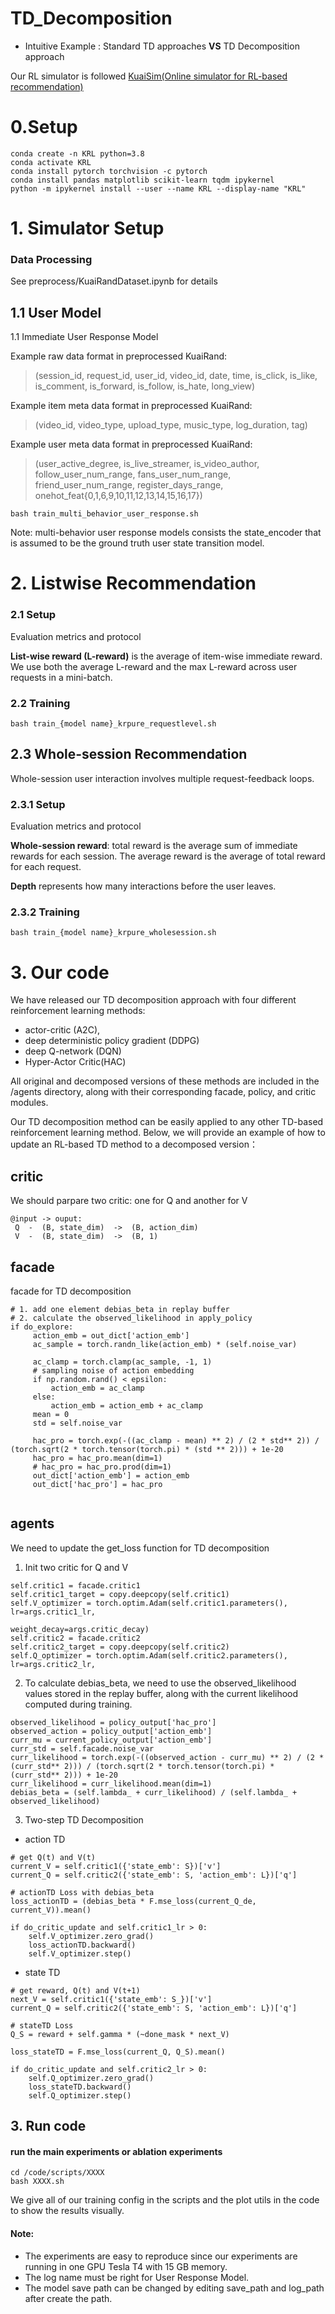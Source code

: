 # TD_Decomposition


- Intuitive Example : Standard TD approaches **VS** TD Decomposition approach
<!-- ![image](https://github.com/wangxiaobei565/ItemDecomposition/blob/main/img/user_reco.jpg) -->

Our RL simulator is followed [KuaiSim(Online simulator for RL-based recommendation)](https://github.com/CharlieMat/KRLBenchmark) 



# 0.Setup

```
conda create -n KRL python=3.8
conda activate KRL
conda install pytorch torchvision -c pytorch
conda install pandas matplotlib scikit-learn tqdm ipykernel
python -m ipykernel install --user --name KRL --display-name "KRL"
```

# 1. Simulator Setup

### Data Processing

See preprocess/KuaiRandDataset.ipynb for details


## 1.1 User Model

1.1 Immediate User Response Model

Example raw data format in preprocessed KuaiRand: 

> (session_id, request_id, user_id, video_id, date, time, is_click, is_like, is_comment, is_forward, is_follow, is_hate, long_view)

Example item meta data format in preprocessed KuaiRand: 

> (video_id, video_type, upload_type, music_type, log_duration, tag)

Example user meta data format in preprocessed KuaiRand: 

> (user_active_degree, is_live_streamer, is_video_author, follow_user_num_range, fans_user_num_range, friend_user_num_range, register_days_range, onehot_feat{0,1,6,9,10,11,12,13,14,15,16,17})

```
bash train_multi_behavior_user_response.sh
```

Note: multi-behavior user response models consists the state_encoder that is assumed to be the ground truth user state transition model.


# 2. Listwise Recommendation

### 2.1 Setup

Evaluation metrics and protocol

**List-wise reward (L-reward)** is the average of item-wise immediate reward. We use both the average L-reward and the max L-reward across user requests in a mini-batch. 



### 2.2 Training

```
bash train_{model name}_krpure_requestlevel.sh
```


## 2.3 Whole-session Recommendation

Whole-session user interaction involves multiple request-feedback loops.

### 2.3.1 Setup

Evaluation metrics and protocol

**Whole-session reward**: total reward is the average sum of immediate rewards for each session. The average reward is the average of total reward for each request.

**Depth** represents how many interactions before the user leaves.

### 2.3.2 Training

```
bash train_{model name}_krpure_wholesession.sh
```





# 3. Our code
We have released our TD decomposition approach with four different reinforcement learning methods: 
- actor-critic (A2C),
- deep deterministic policy gradient (DDPG)
- deep Q-network (DQN)
- Hyper-Actor Critic(HAC)<br>

All original and decomposed versions of these methods are included in the /agents directory, along with their corresponding facade, policy, and critic modules.

Our TD decomposition method can be easily applied to any other TD-based reinforcement learning method. Below, we will provide an example of how to update an RL-based TD method to a decomposed version：

## critic 

We should parpare two critic: one for Q and another for V
```
@input -> ouput:
 Q  -  (B, state_dim)  ->  (B, action_dim)
 V  -  (B, state_dim)  ->  (B, 1)
```

## facade

facade for TD decomposition
```
# 1. add one element debias_beta in replay buffer
# 2. calculate the observed_likelihood in apply_policy
if do_explore:
     action_emb = out_dict['action_emb']
     ac_sample = torch.randn_like(action_emb) * (self.noise_var)
     
     ac_clamp = torch.clamp(ac_sample, -1, 1)
     # sampling noise of action embedding
     if np.random.rand() < epsilon:
         action_emb = ac_clamp
     else:
         action_emb = action_emb + ac_clamp
     mean = 0
     std = self.noise_var
     
     hac_pro = torch.exp(-((ac_clamp - mean) ** 2) / (2 * std** 2)) / (torch.sqrt(2 * torch.tensor(torch.pi) * (std ** 2))) + 1e-20
     hac_pro = hac_pro.mean(dim=1)
     # hac_pro = hac_pro.prod(dim=1)
     out_dict['action_emb'] = action_emb
     out_dict['hac_pro'] = hac_pro
             

```

## agents
We need to update the get_loss function for TD decomposition
1. Init two critic for Q and V
```
self.critic1 = facade.critic1
self.critic1_target = copy.deepcopy(self.critic1)
self.V_optimizer = torch.optim.Adam(self.critic1.parameters(), lr=args.critic1_lr, 
                                         weight_decay=args.critic_decay)
self.critic2 = facade.critic2
self.critic2_target = copy.deepcopy(self.critic2)
self.Q_optimizer = torch.optim.Adam(self.critic2.parameters(), lr=args.critic2_lr, 
```
2. To calculate debias_beta, we need to use the observed_likelihood values stored in the replay buffer, along with the current likelihood computed during training.
```
observed_likelihood = policy_output['hac_pro']
observed_action = policy_output['action_emb']
curr_mu = current_policy_output['action_emb']
curr_std = self.facade.noise_var
curr_likelihood = torch.exp(-((observed_action - curr_mu) ** 2) / (2 * (curr_std** 2))) / (torch.sqrt(2 * torch.tensor(torch.pi) * (curr_std** 2))) + 1e-20
curr_likelihood = curr_likelihood.mean(dim=1)
debias_beta = (self.lambda_ + curr_likelihood) / (self.lambda_ + observed_likelihood) 
```
3. Two-step TD Decomposition
- action TD
```
# get Q(t) and V(t)
current_V = self.critic1({'state_emb': S})['v']
current_Q = self.critic2({'state_emb': S, 'action_emb': L})['q']

# actionTD Loss with debias_beta
loss_actionTD = (debias_beta * F.mse_loss(current_Q_de, current_V)).mean()      
        
if do_critic_update and self.critic1_lr > 0:
    self.V_optimizer.zero_grad()
    loss_actionTD.backward()
    self.V_optimizer.step()
```
- state TD

```
# get reward, Q(t) and V(t+1)
next_V = self.critic1({'state_emb': S_})['v']
current_Q = self.critic2({'state_emb': S, 'action_emb': L})['q']

# stateTD Loss
Q_S = reward + self.gamma * (~done_mask * next_V)

loss_stateTD = F.mse_loss(current_Q, Q_S).mean()
        
if do_critic_update and self.critic2_lr > 0:
    self.Q_optimizer.zero_grad()
    loss_stateTD.backward()  
    self.Q_optimizer.step()
```

## 3. Run code

#### run the main experiments or ablation experiments
```
cd /code/scripts/XXXX
bash XXXX.sh
```

We give all of our training config in the scripts and the plot utils in the code to show the results visually.
#### Note:
- The experiments are easy to reproduce since our experiments are running in one GPU Tesla T4 with 15 GB memory.
- The log name must be right for User Response Model.
- The model save path can be changed by editing save_path and log_path after create the path.
